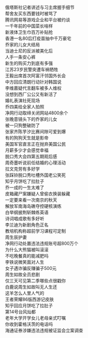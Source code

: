 俄塔斯社记者讲述与习主席握手细节  
帮舍友买东西要钱时被骂了  
腾讯网易等游戏企业和平台被约谈  
一千年前的中国菜长啥样  
新液体卫生巾百万补贴抢  
香港一名80后打疫苗抽中千万豪宅  
乔家的儿女大结局  
当迪士尼的反派被美化后  
人手一条安心裤  
新生的购买力到底有多强  
江苏23岁民警突遭车祸牺牲  
王毅出席首次阿富汗邻国外长会  
中方回应清朗行动针对韩国说  
李维嘉疑代言翻车被多人维权  
没想到西厂公公又有新活了  
婚礼表演社死现场  
乔四美给全家人拍照  
净网行动取缔关闭网站4800余个  
张晚意镜头下的乔家的儿女  
被一只狗整破防了  
张家齐陈芋汐比赛间隙可爱到爆  
有的狗狗天生就是影帝  
美国军官直言正在抛弃美国公民  
月薪多少才会感觉幸福  
脱口秀大会四第五期观后感  
周奇墨听说前任结婚的心理活动  
拉文克劳有多好学  
张踩铃脱口秀吐槽外国老公笑死  
知乎月饼吃了拉肚子  
乔一成的一生太难了  
皮箱藏尸案嫌疑人曾偷衣换装躲藏  
一定要来看一次南京的秋天  
解放军南海岛礁夺控硬核演练  
白举纲披荆斩棘练英语  
诗词唱成歌有多好听  
李兰迪为新剧角色正名  
教培机构称超前学习课程可定制  
周生辰护妻  
净网行动处置违法违规账号超800万个  
为什么大熊猫被叫滚滚  
不吃晚餐真的能减肥吗  
李铁说微笑面对人生  
女子遇诈骗反赚骗子500元  
周生如故全员悲剧  
仅三天可见第二季哪些点很戳你  
白鹿说周生如故叫无人生还  
这羊怎么人里人气的  
王者荣耀86版西游记皮肤  
知乎回应月饼吃了拉肚子  
第14号台风灿都  
老年大学开学女儿老母亲式叮嘱  
你收到霍格沃茨的电话吗  
海通证券涉嫌违法违规被证监会立案调查  
